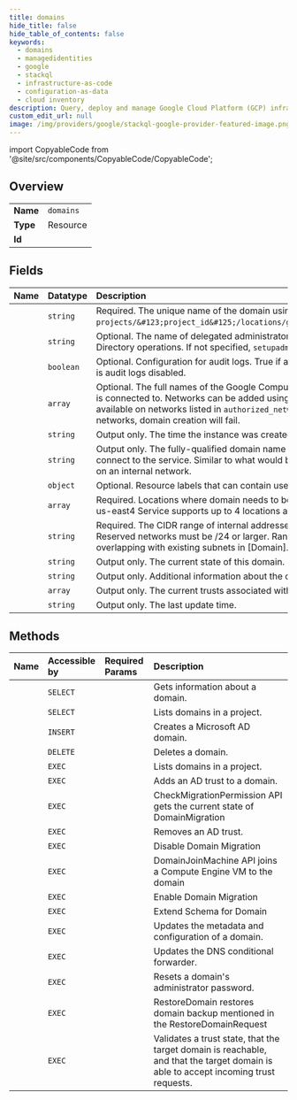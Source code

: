 ```yaml
---
title: domains
hide_title: false
hide_table_of_contents: false
keywords:
  - domains
  - managedidentities
  - google    
  - stackql
  - infrastructure-as-code
  - configuration-as-data
  - cloud inventory
description: Query, deploy and manage Google Cloud Platform (GCP) infrastructure and resources using SQL
custom_edit_url: null
image: /img/providers/google/stackql-google-provider-featured-image.png
---
```


import CopyableCode from '@site/src/components/CopyableCode/CopyableCode';




## Overview
<table><tbody>
<tr><td><b>Name</b></td><td><code>domains</code></td></tr>
<tr><td><b>Type</b></td><td>Resource</td></tr>
<tr><td><b>Id</b></td><td><CopyableCode code="managedidentities.domains" /></td></tr>
</tbody></table>

## Fields
| Name | Datatype | Description |
|:-----|:---------|:------------|
| <CopyableCode code="name" /> | `string` | Required. The unique name of the domain using the form: `projects/&#123;project_id&#125;/locations/global/domains/&#123;domain_name&#125;`. |
| <CopyableCode code="admin" /> | `string` | Optional. The name of delegated administrator account used to perform Active Directory operations. If not specified, `setupadmin` will be used. |
| <CopyableCode code="auditLogsEnabled" /> | `boolean` | Optional. Configuration for audit logs. True if audit logs are enabled, else false. Default is audit logs disabled. |
| <CopyableCode code="authorizedNetworks" /> | `array` | Optional. The full names of the Google Compute Engine [networks](/compute/docs/networks-and-firewalls#networks) the domain instance is connected to. Networks can be added using UpdateDomain. The domain is only available on networks listed in `authorized_networks`. If CIDR subnets overlap between networks, domain creation will fail. |
| <CopyableCode code="createTime" /> | `string` | Output only. The time the instance was created. |
| <CopyableCode code="fqdn" /> | `string` | Output only. The fully-qualified domain name of the exposed domain used by clients to connect to the service. Similar to what would be chosen for an Active Directory set up on an internal network. |
| <CopyableCode code="labels" /> | `object` | Optional. Resource labels that can contain user-provided metadata. |
| <CopyableCode code="locations" /> | `array` | Required. Locations where domain needs to be provisioned. regions e.g. us-west1 or us-east4 Service supports up to 4 locations at once. Each location will use a /26 block. |
| <CopyableCode code="reservedIpRange" /> | `string` | Required. The CIDR range of internal addresses that are reserved for this domain. Reserved networks must be /24 or larger. Ranges must be unique and non-overlapping with existing subnets in [Domain].[authorized_networks]. |
| <CopyableCode code="state" /> | `string` | Output only. The current state of this domain. |
| <CopyableCode code="statusMessage" /> | `string` | Output only. Additional information about the current status of this domain, if available. |
| <CopyableCode code="trusts" /> | `array` | Output only. The current trusts associated with the domain. |
| <CopyableCode code="updateTime" /> | `string` | Output only. The last update time. |
## Methods
| Name | Accessible by | Required Params | Description |
|:-----|:--------------|:----------------|:------------|
| <CopyableCode code="get" /> | `SELECT` | <CopyableCode code="domainsId, projectsId" /> | Gets information about a domain. |
| <CopyableCode code="list" /> | `SELECT` | <CopyableCode code="projectsId" /> | Lists domains in a project. |
| <CopyableCode code="create" /> | `INSERT` | <CopyableCode code="projectsId" /> | Creates a Microsoft AD domain. |
| <CopyableCode code="delete" /> | `DELETE` | <CopyableCode code="domainsId, projectsId" /> | Deletes a domain. |
| <CopyableCode code="_list" /> | `EXEC` | <CopyableCode code="projectsId" /> | Lists domains in a project. |
| <CopyableCode code="attach_trust" /> | `EXEC` | <CopyableCode code="domainsId, projectsId" /> | Adds an AD trust to a domain. |
| <CopyableCode code="check_migration_permission" /> | `EXEC` | <CopyableCode code="domainsId, projectsId" /> | CheckMigrationPermission API gets the current state of DomainMigration |
| <CopyableCode code="detach_trust" /> | `EXEC` | <CopyableCode code="domainsId, projectsId" /> | Removes an AD trust. |
| <CopyableCode code="disable_migration" /> | `EXEC` | <CopyableCode code="domainsId, projectsId" /> | Disable Domain Migration |
| <CopyableCode code="domain_join_machine" /> | `EXEC` | <CopyableCode code="domainsId, projectsId" /> | DomainJoinMachine API joins a Compute Engine VM to the domain |
| <CopyableCode code="enable_migration" /> | `EXEC` | <CopyableCode code="domainsId, projectsId" /> | Enable Domain Migration |
| <CopyableCode code="extend_schema" /> | `EXEC` | <CopyableCode code="domainsId, projectsId" /> | Extend Schema for Domain |
| <CopyableCode code="patch" /> | `EXEC` | <CopyableCode code="domainsId, projectsId" /> | Updates the metadata and configuration of a domain. |
| <CopyableCode code="reconfigure_trust" /> | `EXEC` | <CopyableCode code="domainsId, projectsId" /> | Updates the DNS conditional forwarder. |
| <CopyableCode code="reset_admin_password" /> | `EXEC` | <CopyableCode code="domainsId, projectsId" /> | Resets a domain's administrator password. |
| <CopyableCode code="restore" /> | `EXEC` | <CopyableCode code="domainsId, projectsId" /> | RestoreDomain restores domain backup mentioned in the RestoreDomainRequest |
| <CopyableCode code="validate_trust" /> | `EXEC` | <CopyableCode code="domainsId, projectsId" /> | Validates a trust state, that the target domain is reachable, and that the target domain is able to accept incoming trust requests. |
